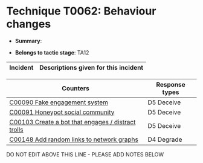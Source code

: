 # Technique T0062: Behaviour changes

* **Summary**: 

* **Belongs to tactic stage**: TA12


| Incident | Descriptions given for this incident |
| -------- | -------------------- |



| Counters | Response types |
| -------- | -------------- |
| [C00090 Fake engagement system](../counters/C00090.md) | D5 Deceive |
| [C00091 Honeypot social community](../counters/C00091.md) | D5 Deceive |
| [C00103 Create a bot that engages / distract trolls](../counters/C00103.md) | D5 Deceive |
| [C00148 Add random links to network graphs](../counters/C00148.md) | D4 Degrade |


DO NOT EDIT ABOVE THIS LINE - PLEASE ADD NOTES BELOW